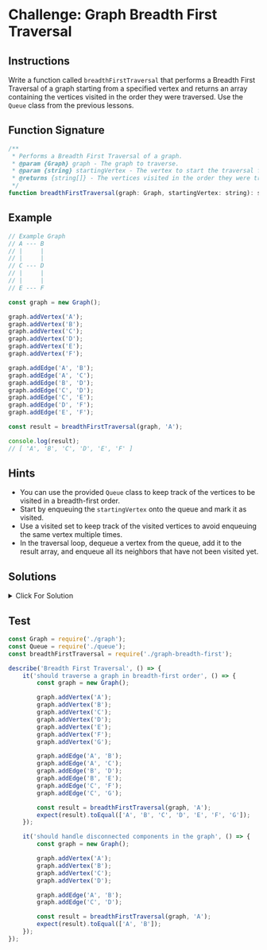 # Challenge: Graph Breadth First Traversal

## Instructions

Write a function called `breadthFirstTraversal` that performs a Breadth First Traversal of a graph starting from a specified vertex and returns an array containing the vertices visited in the order they were traversed. Use the `Queue` class from the previous lessons.

## Function Signature

```js
/**
 * Performs a Breadth First Traversal of a graph.
 * @param {Graph} graph - The graph to traverse.
 * @param {string} startingVertex - The vertex to start the traversal from.
 * @returns {string[]} - The vertices visited in the order they were traversed.
 */
function breadthFirstTraversal(graph: Graph, startingVertex: string): string[];
```

## Example

```js
// Example Graph
// A --- B
// |     |
// |     |
// C --- D
// |     |
// |     |
// E --- F

const graph = new Graph();

graph.addVertex('A');
graph.addVertex('B');
graph.addVertex('C');
graph.addVertex('D');
graph.addVertex('E');
graph.addVertex('F');

graph.addEdge('A', 'B');
graph.addEdge('A', 'C');
graph.addEdge('B', 'D');
graph.addEdge('C', 'D');
graph.addEdge('C', 'E');
graph.addEdge('D', 'F');
graph.addEdge('E', 'F');

const result = breadthFirstTraversal(graph, 'A');

console.log(result);
// [ 'A', 'B', 'C', 'D', 'E', 'F' ]
```

## Hints

-   You can use the provided `Queue` class to keep track of the vertices to be visited in a breadth-first order.
-   Start by enqueuing the `startingVertex` onto the queue and mark it as visited.
-   Use a visited set to keep track of the visited vertices to avoid enqueuing the same vertex multiple times.
-   In the traversal loop, dequeue a vertex from the queue, add it to the result array, and enqueue all its neighbors that have not been visited yet.

## Solutions

<details>
  <summary>Click For Solution</summary>

```js
function breadthFirstTraversal(graph, startingVertex) {
    const visited = new Set();
    const result = [];
    const queue = new Queue();

    queue.enqueue(startingVertex);
    visited.add(startingVertex);

    while (!queue.isEmpty()) {
        const currentVertex = queue.dequeue();
        result.push(currentVertex);

        for (const neighbor of graph.adjacencyList[currentVertex]) {
            if (!visited.has(neighbor)) {
                queue.enqueue(neighbor);
                visited.add(neighbor);
            }
        }
    }

    return result;
}
```

### Explanation

-   Create a `visited` set to keep track of the visited vertices, a `result` array to store the vertices visited in the order they were traversed, and a `queue` to keep track of the vertices to be visited in a breadth-first order.
-   Enqueue the `startingVertex` onto the queue and mark it as visited.
-   In a loop, dequeue a vertex from the queue, add it to the result array, and enqueue all its neighbors that have not been visited yet.
-   Continue this process until the queue becomes empty.
-   Return the result array.

</details>

## Test

```js
const Graph = require('./graph');
const Queue = require('./queue');
const breadthFirstTraversal = require('./graph-breadth-first');

describe('Breadth First Traversal', () => {
    it('should traverse a graph in breadth-first order', () => {
        const graph = new Graph();

        graph.addVertex('A');
        graph.addVertex('B');
        graph.addVertex('C');
        graph.addVertex('D');
        graph.addVertex('E');
        graph.addVertex('F');
        graph.addVertex('G');

        graph.addEdge('A', 'B');
        graph.addEdge('A', 'C');
        graph.addEdge('B', 'D');
        graph.addEdge('B', 'E');
        graph.addEdge('C', 'F');
        graph.addEdge('C', 'G');

        const result = breadthFirstTraversal(graph, 'A');
        expect(result).toEqual(['A', 'B', 'C', 'D', 'E', 'F', 'G']);
    });

    it('should handle disconnected components in the graph', () => {
        const graph = new Graph();

        graph.addVertex('A');
        graph.addVertex('B');
        graph.addVertex('C');
        graph.addVertex('D');

        graph.addEdge('A', 'B');
        graph.addEdge('C', 'D');

        const result = breadthFirstTraversal(graph, 'A');
        expect(result).toEqual(['A', 'B']);
    });
});
```
